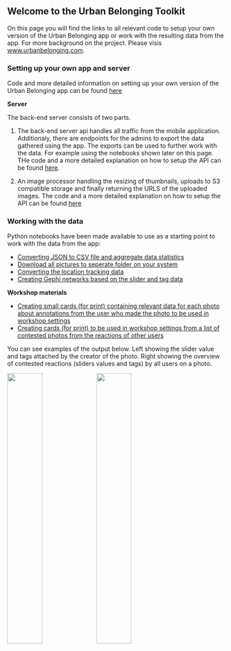 ## Welcome to the Urban Belonging Toolkit

On this page you will find the links to all relevant code to setup your own version of the Urban Belonging app or work with the resulting data from the app. For more background on the project. Please visis www.urbanbelonging.com.

### Setting up your own app and server
Code and more detailed information on setting up your own version of the Urban Belonging app can be found [here](https://github.com/Urban-Belonging/UrbanBelonging)

**Server**

The back-end server consists of two parts. 
1. The back-end server api handles all traffic from the mobile application. Additionaly, there are endpoints for the admins to export the data gathered using the app. The exports can be used to further work with the data. For example using the notebooks shown later on this page. THe code and a more detailed explanation on how to setup the API can be found [here](https://github.com/Urban-Belonging/urbanbelonging-api). 

2. An image processor handling the resizing of thumbnails, uploads to S3 compatible storage and finally returning the URLS of the uploaded images. The code and a more detailed explanation on how to setup the API can be found [here](https://github.com/Urban-Belonging/urbanbelonging-image-post-processor)


### Working with the data

Python notebooks have been made available to use as a starting point to work with the data from the app:

- [Converting JSON to CSV file and aggregate data statistics](https://github.com/Urban-Belonging/UrbanBelongingToolkit/blob/main/Data%20preperation/convertJsonToCSV.ipynb)
- [Download all pictures to seperate folder on your system](https://github.com/Urban-Belonging/UrbanBelongingToolkit/blob/main/Data%20preperation/photosToFolders.ipynb)
- [Converting the location tracking data](https://github.com/Urban-Belonging/UrbanBelongingToolkit/blob/main/Data%20preperation/convertRouteData.ipynb)
- [Creating Gephi networks based on the slider and tag data](https://github.com/Urban-Belonging/UrbanBelongingToolkit/blob/main/Gephy%20networks/networkGenerator.ipynb)


**Workshop materials**
- [Creating small cards (for print) containing relevant data for each photo about annotations from the user who made the photo to be used in workshop settings](https://github.com/Urban-Belonging/UrbanBelongingToolkit/blob/main/Workshop%20Content/createPhotoCards.ipynb) 
- [Creating cards (for print) to be used in workshop settings from a list of contested photos from the reactions of other users](https://github.com/Urban-Belonging/UrbanBelongingToolkit/blob/main/Workshop%20Content/ContestedPhotoCards.ipynb)

You can see examples of the output below. Left showing the slider value and tags attached by the creator of the photo. Right showing the overview of contested reactions (sliders values and tags) by all users on a photo.

<img src="https://raw.githubusercontent.com/Urban-Belonging/UrbanBelongingToolkit/gh-pages/docs/assets/example_1_cards.PNG" width="40%" /> <img src="https://raw.githubusercontent.com/Urban-Belonging/UrbanBelongingToolkit/gh-pages/docs/assets/example_2_cards.PNG" width="40%" />



